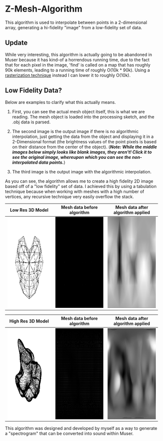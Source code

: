 # Z-Mesh-Algorithm
This algorithm is used to interpolate between points in a 2-dimensional array, generating a hi-fidelity "image" from a low-fidelity set of data.

## Update
While very interesting, this algorithm is actually going to be abandoned in Muser because it has kind-of a horrendous running time, due to the fact that for each pixel in the image, 'find' is called on a map that has roughly 90k elements, leading to a running time of roughly O(10k * 90k). Using a [rasterization technique](https://github.com/anthonymesa/Muse-Raster-Algorithm) instead I can lower it to roughly O(10k).

## Low Fidelity Data?
Below are examples to clarify what this actually means.
1. First, you can see the actual mesh object itself, this is what we are reading. The mesh object is loaded into the processing sketch, and the .obj data is parsed.

2. The second image is the output image if there is no algorithmic interpolation, just getting the data from the object and displaying it in a 2-Dimensional format (the brightness values of the point pixels is based on their distance from the center of the object). (**_Note: While the middle images below simply looks like blank images,  they aren't! Click it to see the original image, whereupon which you can see the non-interpolated data points._**)

3. The third image is the output image with the algorithmic interpolation.

As you can see, the algorithm allows me to create a high fidelity 2D image based off of a "low fidelity" set of data. I achieved this by using a tabulation technique because when working with meshes with a high number of vertices, any recursive technique very easily overflow the stack.

| Low Res 3D Model | Mesh data before algorithm | Mesh data after algorithm applied |
| --- | --- | --- |
| <img src="media/low_res_model.gif" width="300" height="300"> | <img src="media/low_res_algorithm.jpg" width="300" height="300"> | <img src="media/low_res_no_algorithm.jpg" width="300" height="300"> |

| High Res 3D Model | Mesh data before algorithm | Mesh data after algorithm applied |
| --- | --- | --- |
| <img src="media/high_res_model.gif" width="300" height="300"> | <img src="media/high_res_no_algorithm.jpg" width="300" height="300"> | <img src="media/high_res_algorithm.jpg" width="300" height="300"> |

This algorithm was designed and developed by myself as a way to generate a "spectrogram" that can be converted into sound within Muser.
